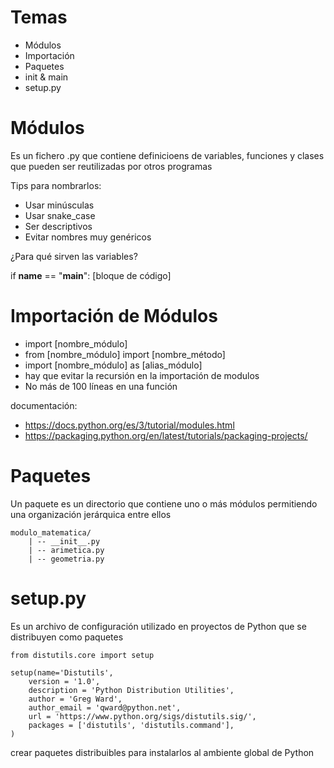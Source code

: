 # Temas 
* Módulos
* Importación
* Paquetes
* init & main
* setup.py

# Módulos
Es un fichero .py que contiene definicioens de variables, funciones y clases que pueden ser reutilizadas por otros programas

Tips para nombrarlos:
* Usar minúsculas
* Usar snake_case
* Ser descriptivos
* Evitar nombres muy genéricos

¿Para qué sirven las variables?

if __name__ == "__main__":
    [bloque de código]

# Importación de Módulos

* import [nombre_módulo]
* from [nombre_módulo] import [nombre_método]
* import [nombre_módulo] as [alias_módulo]
* hay que evitar la recursión en la importación de modulos
* No más de 100 líneas en una función

documentación:
* https://docs.python.org/es/3/tutorial/modules.html
* https://packaging.python.org/en/latest/tutorials/packaging-projects/

# Paquetes 

Un paquete es un directorio que contiene uno o más módulos permitiendo una organización jerárquica entre ellos

```
modulo_matematica/
    | -- __init__.py
    | -- arimetica.py
    | -- geometria.py
```

# setup.py

Es un archivo de configuración utilizado en proyectos de Python que se distribuyen como paquetes

```
from distutils.core import setup

setup(name='Distutils',
    version = '1.0',
    description = 'Python Distribution Utilities',
    author = 'Greg Ward',
    author_email = 'qward@python.net',
    url = 'https://www.python.org/sigs/distutils.sig/',
    packages = ['distutils', 'distutils.command'],   
)
```

crear paquetes distribuibles para instalarlos al ambiente global de Python
